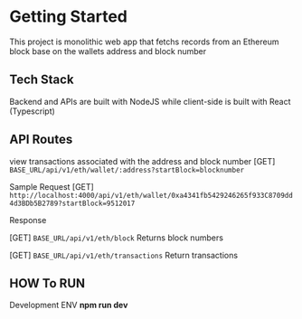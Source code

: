 # Getting Started

This project is monolithic web app that fetchs records from
an Ethereum block base on the wallets address and block number

## Tech Stack
Backend and APIs are built with NodeJS while client-side is built with
React (Typescript)

## API Routes
view transactions associated with the address  and block number
[GET] `BASE_URL/api/v1/eth/wallet/:address?startBlock=blocknumber`

Sample Request
[GET] `http://localhost:4000/api/v1/eth/wallet/0xa4341fb5429246265f933C8709dd4d3BDb5B2789?startBlock=9512017`

Response


[GET] `BASE_URL/api/v1/eth/block`
Returns block numbers

[GET] `BASE_URL/api/v1/eth/transactions`
Return transactions

## HOW To RUN
Development ENV
**npm run dev**
